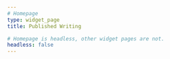 ```yaml
---
# Homepage
type: widget_page
title: Published Writing

# Homepage is headless, other widget pages are not.
headless: false
---
```

